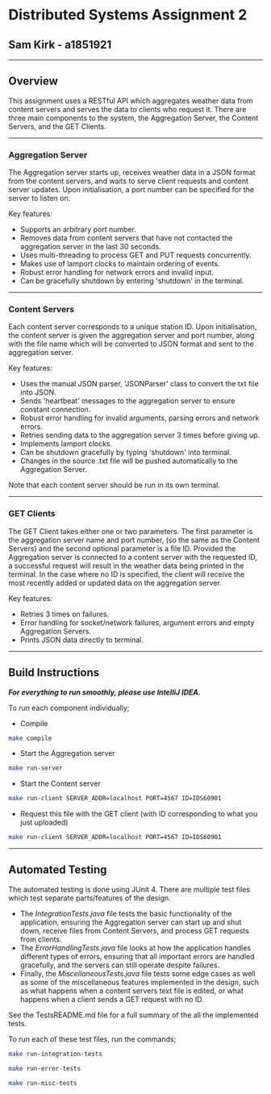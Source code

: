 
# Distributed Systems Assignment 2 
## Sam Kirk - a1851921

---
## Overview 
This assignment uses a RESTful API which aggregates weather data from content servers and serves the data to clients who request it. There are three main components to the system, the Aggregation Server, the Content Servers, and the GET Clients.
___

### Aggregation Server
The Aggregation server starts up, receives weather data in a JSON format from the content servers, and waits to serve client requests and content server updates. Upon initialisation, a port number can be specified for the server to listen on. 

Key features:
* Supports an arbitrary port number.
* Removes data from content servers that have not contacted the aggregation server in the last 30 seconds. 
* Uses multi-threading to process GET and PUT requests concurrently.
* Makes use of lamport clocks to maintain ordering of events.
* Robust error handling for network errors and invalid input. 
* Can be gracefully shutdown by entering 'shutdown' in the terminal. 

---
### Content Servers 

Each content server corresponds to a unique station ID. Upon initialisation, the content server is given the aggregation server and port number, along with the file name which will be converted to JSON format and sent to the aggregation server. 

Key features: 
* Uses the manual JSON parser, 'JSONParser' class to convert the txt file into JSON. 
* Sends 'heartbeat' messages to the aggregation server to ensure constant connection. 
* Robust error handling for invalid arguments, parsing errors and network errors. 
* Retries sending data to the aggregation server 3 times before giving up. 
* Implements lamport clocks.
* Can be shutdown gracefully by typing 'shutdown' into terminal. 
* Changes in the source .txt file will be pushed automatically to the Aggregation Server.

Note that each content server should be run in its own terminal. 

--- 
### GET Clients 


The GET Client takes either one or two parameters. The first parameter is the aggregation server name and port number, (so the same as the Content Servers) and the second optional parameter is a file ID. Provided the Aggregation server is connected to a content server with the requested ID, a successful request will result in the weather data being printed in the terminal. In the case where no ID is specified, the client will receive the most recently added or updated data on the aggregation server. 

Key features: 
* Retries 3 times on failures.
* Error handling for socket/network failures, argument errors and empty Aggregation Servers. 
* Prints JSON data directly to terminal. 
 
--- 
## Build Instructions 
 ___For everything to run smoothly, please use IntelliJ IDEA.___

To run each component individually; 
* Compile 
``` bash 
make compile
``` 
* Start the Aggregation server
``` bash
make run-server 
``` 
* Start the Content server
``` bash
make run-client SERVER_ADDR=localhost PORT=4567 ID=IDS60901
```
* Request this file with the GET client (with ID corresponding to what you just uploaded)
``` bash
make run-client SERVER_ADDR=localhost PORT=4567 ID=IDS60901 
```
--- 
## Automated Testing 
The automated testing is done using JUnit 4. There are multiple test files which test separate parts/features of the design. 
* The _IntegrationTests.java_ file tests the basic functionality of the application, ensuring the Aggregation server can start up and shut down, receive files from Content Servers, and process GET requests from clients. 
* The _ErrorHandlingTests.java_ file looks at how the application handles different types of errors, ensuring that all important errors are handled gracefully, and the servers can still operate despite failures.
* Finally, the _MiscellaneousTests.java_ file tests some edge cases as well as some of the miscellaneous features implemented in the design, such as what happens when a content servers text file is edited, or what happens when a client sends a GET request with no ID. 

See the TestsREADME.md file for a full summary of the all the implemented tests.

To run each of these test files, run the commands;
``` bash
make run-integration-tests
```
``` bash
make run-error-tests
```
``` bash
make run-misc-tests
``` 

